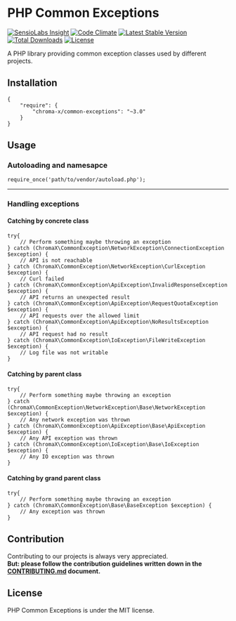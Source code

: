 # PHP Common Exceptions

[![SensioLabs Insight](https://img.shields.io/sensiolabs/i/36a9a695-37c5-4836-bd15-33a0d03ee915.svg)](https://insight.sensiolabs.com/projects/36a9a695-37c5-4836-bd15-33a0d03ee915)
[![Code Climate](https://codeclimate.com/github/chroma-x/php-common-exceptions/badges/gpa.svg)](https://codeclimate.com/github/chroma-x/php-common-exceptions)
[![Latest Stable Version](https://poser.pugx.org/chroma-x/common-exceptions/v/stable)](https://packagist.org/packages/chroma-x/common-exceptions)
[![Total Downloads](https://poser.pugx.org/chroma-x/common-exceptions/downloads)](https://packagist.org/packages/chroma-x/common-exceptions)
[![License](https://poser.pugx.org/chroma-x/common-exceptions/license)](https://packagist.org/packages/chroma-x/common-exceptions)

A PHP library providing common exception classes used by different projects.

## Installation

```{json}
{
   	"require": {
        "chroma-x/common-exceptions": "~3.0"
    }
}
```

## Usage

### Autoloading and namesapce

```{php}  
require_once('path/to/vendor/autoload.php');
```

---

### Handling exceptions

#### Catching by concrete class

```{php}
try{
	// Perform something maybe throwing an exception
} catch (ChromaX\CommonException\NetworkException\ConnectionException $exception) {
	// API is not reachable
} catch (ChromaX\CommonException\NetworkException\CurlException $exception) {
	// Curl failed
} catch (ChromaX\CommonException\ApiException\InvalidResponseException $exception) {
	// API returns an unexpected result
} catch (ChromaX\CommonException\ApiException\RequestQuotaException $exception) {
	// API requests over the allowed limit
} catch (ChromaX\CommonException\ApiException\NoResultsException $exception) {
	// API request had no result
} catch (ChromaX\CommonException\IoException\FileWriteException $exception) {
	// Log file was not writable
}

```

#### Catching by parent class

```{php}
try{
	// Perform something maybe throwing an exception
} catch (ChromaX\CommonException\NetworkException\Base\NetworkException $exception) {
	// Any network exception was thrown
} catch (ChromaX\CommonException\ApiException\Base\ApiException $exception) {
	// Any API exception was thrown
} catch (ChromaX\CommonException\IoException\Base\IoException $exception) {
	// Any IO exception was thrown
}

```

#### Catching by grand parent class

```{php}
try{
	// Perform something maybe throwing an exception
} catch (ChromaX\CommonException\Base\BaseException $exception) {
	// Any exception was thrown
} 

```

## Contribution

Contributing to our projects is always very appreciated.  
**But: please follow the contribution guidelines written down in the [CONTRIBUTING.md](https://github.com/chroma-x/php-common-exceptions/blob/master/CONTRIBUTING.md) document.**

## License

PHP Common Exceptions is under the MIT license.
